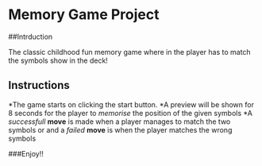 # Memory Game Project

##Intrduction

The classic childhood fun memory game where in the player has to match the symbols show in the deck!


## Instructions

*The game starts on clicking the start button.
*A preview will be shown for 8 seconds for the player to _memorise_ the position of the given symbols
*A _successfull_ **move** is made when a player manages to match the two symbols or and a _failed_ **move** is when the player matches the wrong symbols

###Enjoy!!
